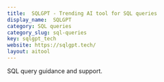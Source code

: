 ```yaml
---
title:  SQLGPT - Trending AI tool for SQL queries
display_name:  SQLGPT
category: SQL queries
category_slug: sql-queries
key: sqlgpt_tech
website: https://sqlgpt.tech/
layout: aitool
---
```


SQL query guidance and support.
